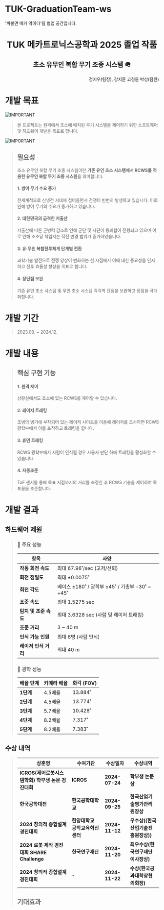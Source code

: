 # TUK-GraduationTeam-ws
'까불면 메카 약이다'팀 협업 공간입니다.
<br/>
<h1 align="center"> TUK 메카트로닉스공학과 2025 졸업 작품 </h1>
<h2 align="center"> 초소 유무인 복합 무기 조종 시스템 🪖  </h2>
<p align="right"> 정지우(팀장), 강지훈 고경륜 박성(팀원)</p>

# 개발 목표 <!-- omit in toc -->
![IMPORTANT](https://img.shields.io/badge/SUMMARY-ffcc00?style=for-the-badge&logoColor=black)
> 본 프로젝트는 원격에서 초소에 배치된 무기 시스템을 제어하기 위한 소프트웨어 및 하드웨어 개발을 목표로 합니다.

![IMPORTANT](https://img.shields.io/badge/DETAILS-00CC66?style=for-the-badge&logoColor=black)
> ## 필요성
> 초소 유무인 복합 무기 조종 시스템이란 **기존 유인 초소 시스템에서 RCWS를 적용한 유무인 복합 무기 조종 시스템**을 의미합니다.
> #### 1. 방어 무기 수요 증가
> 전세계적으로 신냉전 시대에 접어들면서 전쟁이 빈번히 발생하고 있습니다. 이로 인해 방어 무기의 수요가 증가하고 있습니다.
> #### 2. 대한민국의 급격한 저출산
> 저출산에 따른 군병력 감소로 인해 군단 및 사단이 통폐합이 진행되고 있으며 이로 인해 소초당 책임지는 작전 반경 범위가 증가하였습니다.
> #### 3. 유·무인 복합전투체계 단계별 전환
> 과학기술 발전으로 전쟁 양상이 변화하는 현 시점에서 이에 대한 중요성을 인지하고 전투 효율성 향상을 목표로 합니다.
> #### 4. 장단점 보완
> 기존 유인 초소 시스템 및 무인 초소 시스템 각각의 단점을 보완하고 장점을 극대화합니다.

# 개발 기간 <!-- omit in toc -->
> 2023.09. ~ 2024.12.

# 개발 내용 <!-- omit in toc -->
> ## 핵심 구현 기능
> #### 1. 원격 제어
> 상황실에서도 초소에 있는 RCWS를 제어할 수 있습니다.
> #### 2. 레이저 트래킹
> 초병의 병기에 부착되어 있는 레이저 사이트를 이용해 레이저를 조사하면 RCWS 광학부에서 이를 포착하고 트래킹을 합니다.
> #### 3. 휴먼 트래킹
> RCWS 광학부에서 사람이 인식될 경우 사용자 판단 하에 트래킹을 활성화할 수 있습니다.
> #### 4. 자동조준
> ToF 센서를 통해 목표 지점까지의 거리를 측정한 후 RCWS 기총을 제어하여 목표물을 조준합니다.

# 개발 결과 <!-- omit in toc -->
## 하드웨어 제원
> ### 📌 주요 성능  
> | 항목 | 사양 |
> |------|------|
> | **작동 회전 속도** | 최대 67.96˚/sec (고저/선회) |
> | **회전 정밀도** | 최대 ±0.0075˚ |
> | **회전 각도** | 베이스 ±180˚ / 광학부 ±45˚ / 기총부 -30˚ ~ +45˚ |
> | **조준 속도** | 최대 1.5275 sec |
> | **탐지 및 조준 속도** | 최대 3.6328 sec (사람 및 레이저 트래킹) |
> | **조준 거리** | 3 ~ 40 m |
> | **인식 가능 인원** | 최대 6명 (사람 인식) |
> | **레이저 인식 거리** | 최대 40 m |
> ### 📌 광학 성능  
> | 배율 단계 | 카메라 배율 | 화각 (FOV) |
> |-----------|------------|------------|
> | **1단계** | 4.5배율 | 13.884˚ |
> | **2단계** | 4.5배율 | 13.774˚ |
> | **3단계** | 5.7배율 | 10.428˚ |
> | **4단계** | 8.2배율 | 7.317˚ |
> | **5단계** | 8.2배율 | 7.383˚ |
## 수상 내역
> | 상훈명 | 수여기관 | 수상일자 | 수상내역 |
> |------|------|------|------|
> | **ICROS(제어로봇시스템학회) 학부생 논문 경진대회** | **ICROS** | **2024-07-24** | **학부생 논문상** |
> | **한국공학대전** | **한국공학대학교** | **2024-09-25** | **한국산업기술평가관리원장상** |
> | **2024 창의적 종합설계 경진대회** | **한양대학교 공학교육혁신센터** | **2024-11-12** | **우수상((한국산업기술진흥원장상))** |
> | **2024 로봇 제작 경진대회 SHARE Challenge** | **한국연구재단** | **2024-11-20** | **최우수상(한국연구재단 이사장상)** |
> | **2024 창의적 종합설계 경진대회** | **-** | **2024-11-22** | **수상(한국공과대학장협의회장)** |
> ## 기대효과

